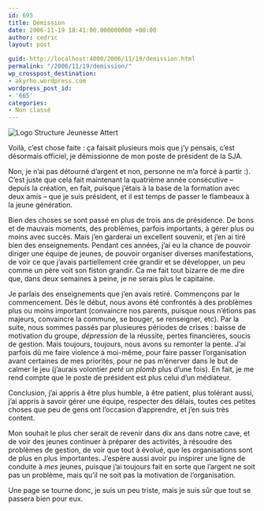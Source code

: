 ```yaml
---
id: 695
title: Démission
date: 2006-11-19 18:41:00.000000000 +00:00
author: cedric
layout: post

guid: http://localhost:4000/2006/11/19/demission.html
permalink: "/2006/11/19/demission/"
wp_crosspost_destination:
- akyrho.wordpress.com
wordpress_post_id:
- '665'
categories:
- Non classé
---
```

![Logo Structure Jeunesse Attert](/images/images/sja.JPG)

Voilà, c’est chose faite : ça faisait plusieurs mois que j’y pensais, c’est désormais officiel, je démissionne de mon poste de président de la SJA.

Non, je n’ai pas détourné d’argent et non, personne ne m’a forcé à partir :). C’est juste que cela fait maintenant la quatrième année consécutive &#8211; depuis la création, en fait, puisque j’étais à la base de la formation avec deux amis &#8211; que je suis président, et il est temps de passer le flambeaux à la jeune génération.

Bien des choses se sont passé en plus de trois ans de présidence. De bons et de mauvais moments, des problèmes, parfois importants, à gérer plus ou moins avec succès. Mais j’en garderai un excellent souvenir, et j’en ai tiré bien des enseignements. Pendant ces années, j’ai eu la chance de pouvoir diriger une équipe de jeunes, de pouvoir organiser diverses manifestations, de voir ce que j’avais partiellement crée grandir et se développer, un peu comme un père voit son fiston grandir. Ca me fait tout bizarre de me dire que, dans deux semaines à peine, je ne serais plus le capitaine.

Je parlais des enseignements que j’en avais retiré. Commençons par le commencement. Dès le début, nous avons été confrontés à des problèmes plus ou moins important (convaincre nos parents, puisque nous n’étions pas majeurs, convaincre la commune, se bouger, se renseigner, etc). Par la suite, nous sommes passés par plusieures périodes de crises : baisse de motivation du groupe, _dépression_ de la réussite, pertes financières, soucis de gestion. Mais toujours, toujours, nous avons su remonter la pente. J’ai parfois dû me faire violence à moi-même, pour faire passer l’organisation avant certaines de mes priorités, pour ne pas m’énerver dans le but de calmer le jeu (j’aurais volontier _peté un plomb_ plus d’une fois). En fait, je me rend compte que le poste de président est plus celui d’un médiateur.

Conclusion, j’ai appris à être plus humble, à être patient, plus tolérant aussi, j’ai appris à savoir gérer une équipe, respecter des délais, toutes ces petites choses que peu de gens ont l’occasion d’apprendre, et j’en suis très content.

Mon souhait le plus cher serait de revenir dans dix ans dans notre cave, et de voir des jeunes continuer à préparer des activités, à résoudre des problèmes de gestion, de voir que tout à évolué, que les organisations sont de plus en plus importantes. J’espère aussi avoir pu inspirer une ligne de conduite à _mes_ jeunes, puisque j’ai toujours fait en sorte que l’argent ne soit pas un problème, mais qu’il ne soit pas la motivation de l’organisation.

Une page se tourne donc, je suis un peu triste, mais je suis sûr que tout se passera bien pour eux.